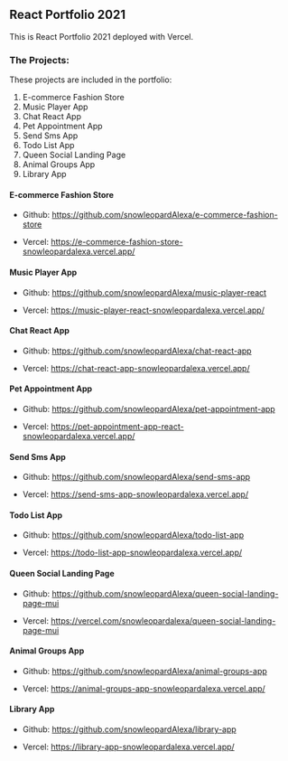 ## React Portfolio 2021

This is React Portfolio 2021 deployed with Vercel. 

### The Projects:

These projects are included in the portfolio:

1. E-commerce Fashion Store 
2. Music Player App
3. Chat React App
4. Pet Appointment App
5. Send Sms App
6. Todo List App
7. Queen Social Landing Page
8. Animal Groups App
9. Library App

#### E-commerce Fashion Store

- Github:
https://github.com/snowleopardAlexa/e-commerce-fashion-store

- Vercel:
https://e-commerce-fashion-store-snowleopardalexa.vercel.app/

#### Music Player App

- Github:
https://github.com/snowleopardAlexa/music-player-react

- Vercel:
https://music-player-react-snowleopardalexa.vercel.app/

#### Chat React App

- Github:
https://github.com/snowleopardAlexa/chat-react-app

- Vercel:
https://chat-react-app-snowleopardalexa.vercel.app/

#### Pet Appointment App

- Github:
https://github.com/snowleopardAlexa/pet-appointment-app

- Vercel:
https://pet-appointment-app-react-snowleopardalexa.vercel.app/

#### Send Sms App

- Github:
https://github.com/snowleopardAlexa/send-sms-app

- Vercel:
https://send-sms-app-snowleopardalexa.vercel.app/

#### Todo List App

- Github:
https://github.com/snowleopardAlexa/todo-list-app

- Vercel:
https://todo-list-app-snowleopardalexa.vercel.app/

#### Queen Social Landing Page

- Github:
https://github.com/snowleopardAlexa/queen-social-landing-page-mui

- Vercel:
https://vercel.com/snowleopardalexa/queen-social-landing-page-mui

#### Animal Groups App

- Github:
https://github.com/snowleopardAlexa/animal-groups-app

- Vercel:
https://animal-groups-app-snowleopardalexa.vercel.app/

#### Library App

- Github:
https://github.com/snowleopardAlexa/library-app

- Vercel:
https://library-app-snowleopardalexa.vercel.app/
